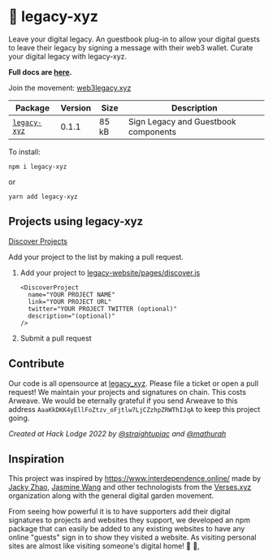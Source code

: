 # 🌱 legacy-xyz
Leave your digital legacy. An guestbook plug-in to allow your digital guests to leave their legacy by signing a message with their web3 wallet. Curate your digital legacy with legacy-xyz.

<b> Full docs are [here](http://docs.web3legacy.xyz/).</b>

Join the movement: [web3legacy.xyz](http://web3legacy.xyz/)




| Package                                               | Version                                                                                                                                     | Size                                                                                                                                                           | Description                                 |
|-------------------------------------------------------|---------------------------------------------------------------------------------------------------------------------------------------------|----------------------------------------------------------------------------------------------------------------------------------------------------------------|---------------------------------------------|
| [`legacy-xyz`](legacy-xyz)                 | 0.1.1 | 85 kB  | Sign Legacy and Guestbook components |

To install:
```
npm i legacy-xyz
```
or
```
yarn add legacy-xyz
```

## Projects using legacy-xyz
[Discover Projects](https://www.web3legacy.xyz/discover)

Add your project to the list by making a pull request.
1. Add your project to [legacy-website/pages/discover.js](legacy-website/pages/discover.js)
    ```js{:copy}
    <DiscoverProject
      name="YOUR PROJECT NAME"
      link="YOUR PROJECT URL"
      twitter="YOUR PROJECT TWITTER (optional)"
      description="(optional)"
    />
    ```
2. Submit a pull request
## Contribute
Our code is all opensource at [legacy_xyz](https://github.com/straightupjac/legacy_xyz). Please file a ticket or open a pull request!
We maintain your projects and signatures on chain. This costs Arweave. We would be eternally grateful if you send Arweave to this address `AaaKkDKK4yEllFoZtzv_oFjtlw7LjCZzhpZRWThIJqA` to keep this project going.

_Created at Hack Lodge 2022 by [@straightupjac](https://github.com/straightupjac) and [@mathurah](https://github.com/mathurah)_

## Inspiration
This project was inspired by https://www.interdependence.online/ made by [Jacky Zhao](https://twitter.com/_jzhao), [Jasmine Wang](https://twitter.com/j_asminewang) and other technologists from the [Verses.xyz](https://github.com/verses-xyz) organization along with the general digital garden movement. 

From seeing how powerful it is to have supporters add their digital signatures to projects and websites they support, we developed an npm package that can easily be added to any existing websites to have any online "guests" sign in to show they visited a website. As visiting personal sites are almost like visiting someone's digital home! 🌱 🏡,

